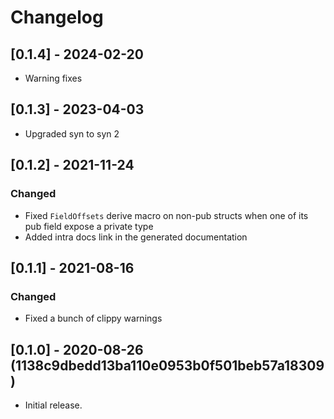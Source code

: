 <!-- Copyright © SixtyFPS GmbH <info@slint.dev> ; SPDX-License-Identifier: MIT OR Apache-2.0 -->

# Changelog

## [0.1.4] - 2024-02-20

 - Warning fixes

## [0.1.3] - 2023-04-03

 - Upgraded syn to syn 2

## [0.1.2] - 2021-11-24

### Changed
 - Fixed `FieldOffsets` derive macro on non-pub structs when one of its pub field expose a private type
 - Added intra docs link in the generated documentation


## [0.1.1] - 2021-08-16

### Changed
 - Fixed a bunch of clippy warnings


## [0.1.0] - 2020-08-26 (1138c9dbedd13ba110e0953b0f501beb57a18309)
 - Initial release.
